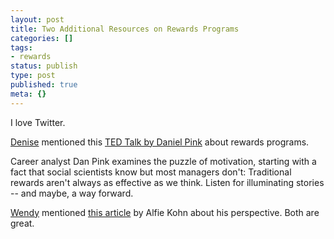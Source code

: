 ```yaml
---
layout: post
title: Two Additional Resources on Rewards Programs
categories: []
tags:
- rewards
status: publish
type: post
published: true
meta: {}
---
```


I love Twitter.

[Denise](https://twitter.com/DeniseMurai/status/1082506837008605184) mentioned this 
[TED Talk by Daniel Pink](https://www.ted.com/talks/dan_pink_on_motivation?language=en&utm_campaign=tedspread&utm_medium=referral&utm_source=tedcomshare) about rewards programs.

Career analyst Dan Pink examines the puzzle of motivation, starting with a fact that social scientists know but most managers don't: Traditional rewards aren't always as effective as we think. Listen for illuminating stories -- and maybe, a way forward.

[Wendy](https://twitter.com/SotoWE1/status/1082615429254823937) mentioned 
[this article](https://www.washingtonpost.com/news/answer-sheet/wp/2016/10/05/why-dangling-rewards-in-front-of-students-and-teachers-is-counterproductive/?utm_term=.ac48b515da7f&noredirect=on) by Alfie Kohn about his perspective. Both are great.
